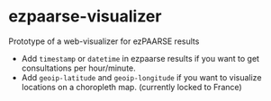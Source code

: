 ezpaarse-visualizer
===================

Prototype of a web-visualizer for ezPAARSE results

- Add `timestamp` or `datetime` in ezpaarse results if you want to get consultations per hour/minute.
- Add `geoip-latitude` and `geoip-longitude` if you want to visualize locations on a choropleth map. (currently locked to France)
